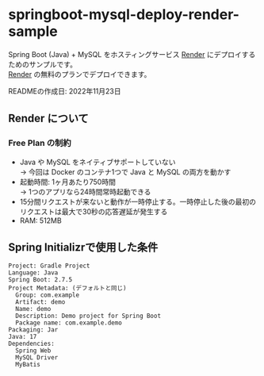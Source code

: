 # springboot-mysql-deploy-render-sample
Spring Boot (Java) + MySQL をホスティングサービス [Render](https://render.com/) にデプロイするためのサンプルです。  
[Render](https://render.com/) の無料のプランでデプロイできます。

READMEの作成日: 2022年11月23日

## Render について

### Free Plan の制約

- Java や MySQL をネイティブサポートしていない     
→ 今回は Docker のコンテナ1つで Java と MySQL の両方を動かす
- 起動時間: 1ヶ月あたり750時間  
→ 1つのアプリなら24時間常時起動できる
- 15分間リクエストが来ないと動作が一時停止する。一時停止した後の最初のリクエストは最大で30秒の応答遅延が発生する
- RAM: 512MB

## Spring Initializrで使用した条件
	
```
Project: Gradle Project
Language: Java
Spring Boot: 2.7.5
Project Metadata: (デフォルトと同じ)
  Group: com.example
  Artifact: demo
  Name: demo
  Description: Demo project for Spring Boot
  Package name: com.example.demo
Packaging: Jar
Java: 17
Dependencies:
  Spring Web
  MySQL Driver
  MyBatis
```
</details>

